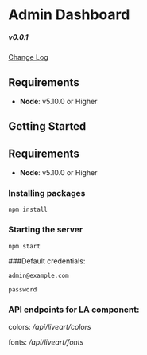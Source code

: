 # Admin Dashboard

##### v0.0.1 

[Change Log](./CHANGELOG.md)

## Requirements
- **Node**: v5.10.0 or Higher


## Getting Started

## Requirements
- **Node**: v5.10.0 or Higher

### Installing packages

```
npm install
```

### Starting the server
```
npm start
```

###Default credentials:
```
admin@example.com

password
```
### API endpoints for LA component:

colors: */api/liveart/colors*

fonts: */api/liveart/fonts*

